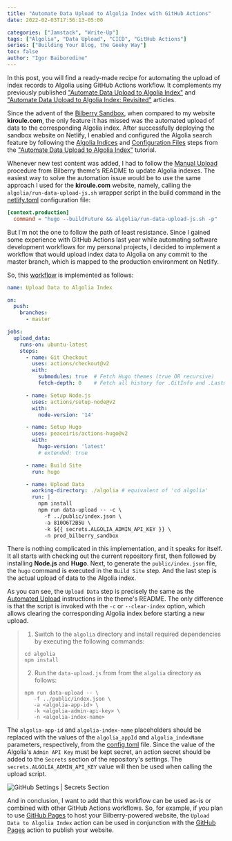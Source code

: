 ```yaml
---
title: "Automate Data Upload to Algolia Index with GitHub Actions"
date: 2022-02-03T17:56:13-05:00

categories: ["Jamstack", "Write-Up"]
tags: ["Algolia", "Data Upload", "CICD", "GitHub Actions"]
series: ["Building Your Blog, the Geeky Way"]
toc: false
author: "Igor Baiborodine"
---
```


In this post, you will find a ready-made recipe for automating the upload of index records to Algolia using GitHub Actions workflow. 
It complements my previously published ["Automate Data Upload to Algolia Index"](/article/automate-data-upload-to-algolia-index/) and ["Automate Data Upload to Algolia Index: Revisited"](/article/automate-data-upload-to-algolia-index-revisited/) articles.

<!--more-->

Since the advent of the [Bilberry Sandbox](https://www.bilberry-sandbox.kiroule.com/), when compared to my website **kiroule.com**, the only feature it has missed was the automated upload of data to the corresponding Algolia index. 
After successfully deploying the sandbox website on Netlify, I enabled and configured the Algolia search feature by following the [Algolia Indices](/article/automate-data-upload-to-algolia-index/#algolia-indices) and [Configuration Files](/article/automate-data-upload-to-algolia-index/#configuration-files) steps from the ["Automate Data Upload to Algolia Index"](/article/automate-data-upload-to-algolia-index/) tutorial.

Whenever new test content was added, I had to follow the [Manual Upload](https://github.com/Lednerb/bilberry-hugo-theme#manual-upload) procedure from Bilberry theme's README to update Algolia indexes. 
The easiest way to solve the automation issue would be to use the same approach I used for the **kiroule.com** website, namely, calling the `algolia/run-data-upload-js.sh` wrapper script in the build command in the [netlify.toml](https://github.com/igor-baiborodine/kiroule.com/blob/a3462192f1ef123d667906252662cc12dea4a520/netlify.toml) configuration file:
```toml
[context.production]
  command = "hugo --buildFuture && algolia/run-data-upload-js.sh -p"
```

But I'm not the one to follow the path of least resistance. 
Since I gained some experience with GitHub Actions last year while automating software development workflows for my personal projects, I decided to implement a workflow that would upload index data to Algolia on any commit to the master branch, which is mapped to the production environment on Netlify.

So, this [workflow](https://github.com/igor-baiborodine/bilberry-hugo-theme-sandbox/blob/3c77ff2352ca7c5fe5ed460aa5b7df80cd9b03e8/.github/workflows/upload-data-to-algolia-index.yml) is implemented as follows:
```yml
name: Upload Data to Algolia Index

on:
  push:
    branches:
      - master

jobs:
  upload_data:
    runs-on: ubuntu-latest
    steps:
      - name: Git Checkout
        uses: actions/checkout@v2
        with:
          submodules: true  # Fetch Hugo themes (true OR recursive)
          fetch-depth: 0    # Fetch all history for .GitInfo and .Lastmod

      - name: Setup Node.js
        uses: actions/setup-node@v2
        with:
          node-version: '14'

      - name: Setup Hugo
        uses: peaceiris/actions-hugo@v2
        with:
          hugo-version: 'latest'
          # extended: true

      - name: Build Site
        run: hugo

      - name: Upload Data
        working-directory: ./algolia # equivalent of 'cd algolia'
        run: |
          npm install
          npm run data-upload -- -c \
            -f ../public/index.json \
            -a 810O6T2B5U \
            -k ${{ secrets.ALGOLIA_ADMIN_API_KEY }} \
            -n prod_bilberry_sandbox
```

There is nothing complicated in this implementation, and it speaks for itself. 
It all starts with checking out the current repository first, then followed by installing **Node.js** and **Hugo**. 
Next, to generate the `public/index.json` file, the `hugo` command is executed in the `Build Site` step. 
And the last step is the actual upload of data to the Algolia index.

As you can see, the `Upload Data` step is precisely the same as the [Automated Upload](https://github.com/Lednerb/bilberry-hugo-theme#automated-upload) instructions in the theme's README.
The only difference is that the script is invoked with the `-c` or `--clear-index` option, which allows clearing the corresponding Algolia index before starting a new upload.
>1. Switch to the `algolia` directory and install required dependencies by executing the following commands:
>  ```shell script
> cd algolia
> npm install
>  ```
>2. Run the `data-upload.js` from from the `algolia` directory as follows:
>  ```shell script
> npm run data-upload -- \
>     -f ../public/index.json \
>     -a <algolia-app-id> \
>     -k <algolia-admin-api-key> \
>     -n <algolia-index-name>
>  ```

The `algolia-app-id` and `algolia-index-name` placeholders should be replaced with the values of the `algolia_appId` and `algolia_indexName` parameters, respectively, from the [config.toml](https://github.com/igor-baiborodine/bilberry-hugo-theme-sandbox/blob/3c77ff2352ca7c5fe5ed460aa5b7df80cd9b03e8/config.toml) file. 
Since the value of the Algolia's `Admin API Key` must be kept secret, an action secret should be added to the `Secrets` section of the repository's settings. 
The `secrets.ALGOLIA_ADMIN_API_KEY` value will then be used when calling the upload script.

![GitHub Settings | Secrets Section](/img/content/article/automate-data-upload-to-algolia-index-with-github-actions/github-settings-secrets-section.png)

And in conclusion, I want to add that this workflow can be used as-is or combined with other GitHub Actions workflows. 
So, for example, if you plan to use [GitHub Pages](https://pages.github.com/) to host your Bilberry-powered website, the `Upload Data to Algolia Index` action can be used in conjunction with the [GitHub Pages](https://gohugo.io/hosting-and-deployment/hosting-on-github/#build-hugo-with-github-action) action to publish your website. 
